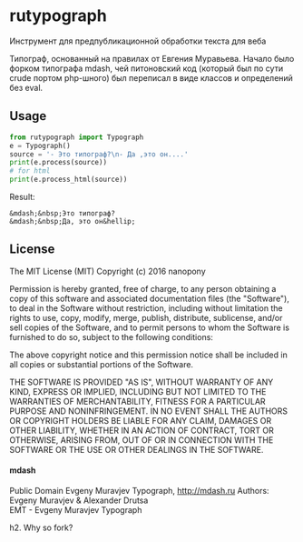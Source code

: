 rutypograph
===========
Инструмент для предпубликационной обработки текста для веба

Типограф, основанный на правилах от Евгения Муравьева. Начало было форком типографа mdash, чей питоновский код (который был по сути crude портом php-шного) был переписал в виде классов и определений без eval.

Usage
-----
```python
from rutypograph import Typograph
e = Typograph()
source = '- Это типограф?\n- Да ,это он....'
print(e.process(source))
# for html
print(e.process_html(source))
```

Result:
```
&mdash;&nbsp;Это типограф?
&mdash;&nbsp;Да, это он&hellip;
```

License
-------

The MIT License (MIT)
Copyright (c) 2016 nanopony

Permission is hereby granted, free of charge, to any person obtaining a copy of this software and associated documentation files (the "Software"), to deal in the Software without restriction, including without limitation the rights to use, copy, modify, merge, publish, distribute, sublicense, and/or sell copies of the Software, and to permit persons to whom the Software is furnished to do so, subject to the following conditions:

The above copyright notice and this permission notice shall be included in all copies or substantial portions of the Software.

THE SOFTWARE IS PROVIDED "AS IS", WITHOUT WARRANTY OF ANY KIND, EXPRESS OR IMPLIED, INCLUDING BUT NOT LIMITED TO THE WARRANTIES OF MERCHANTABILITY, FITNESS FOR A PARTICULAR PURPOSE AND NONINFRINGEMENT. IN NO EVENT SHALL THE AUTHORS OR COPYRIGHT HOLDERS BE LIABLE FOR ANY CLAIM, DAMAGES OR OTHER LIABILITY, WHETHER IN AN ACTION OF CONTRACT, TORT OR OTHERWISE, ARISING FROM, OUT OF OR IN CONNECTION WITH THE SOFTWARE OR THE USE OR OTHER DEALINGS IN THE SOFTWARE.

#### mdash 

Public Domain
Evgeny Muravjev Typograph, http://mdash.ru
Authors: Evgeny Muravjev & Alexander Drutsa  
EMT - Evgeny Muravjev Typograph

h2. Why so fork?

